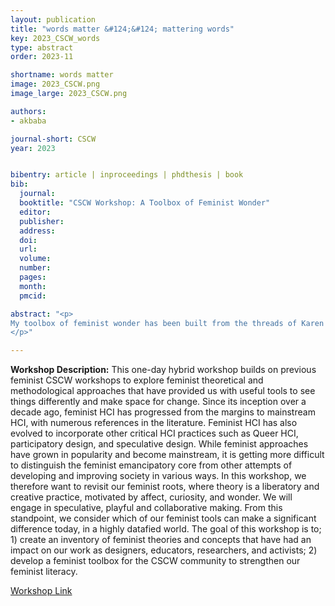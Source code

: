 ```yaml
---
layout: publication
title: "words matter &#124;&#124; mattering words"
key: 2023_CSCW_words
type: abstract
order: 2023-11

shortname: words matter
image: 2023_CSCW.png
image_large: 2023_CSCW.png

authors:
- akbaba

journal-short: CSCW
year: 2023


bibentry: article | inproceedings | phdthesis | book
bib:
  journal: 
  booktitle: "CSCW Workshop: A Toolbox of Feminist Wonder"
  editor:
  publisher: 
  address:
  doi: 
  url:
  volume:
  number:
  pages:
  month:
  pmcid:

abstract: "<p>
My toolbox of feminist wonder has been built from the threads of Karen Barad's theory of entanglements. Entanglement theory is an ethic-onto-epistemology that focuses on how the specific histories and materialities of phenomena are embedded in the acts of knowledge creation; thus matter and meaning are inseparable. I share my experience of applying different aspects of entanglement theory to multiple visualization research projects to demonstrate how theory, metaphors, and methods have been joy-ful and generative in my work.
</p>"

---
```


**Workshop Description:** This one-day hybrid workshop builds on previous feminist CSCW workshops to explore feminist theoretical and methodological approaches that have provided us with useful tools to see things differently and make space for change. Since its inception over a decade ago, feminist HCI has progressed from the margins to mainstream HCI, with numerous references in the literature. Feminist HCI has also evolved to incorporate other critical HCI practices such as Queer HCI, participatory design, and speculative design. While feminist approaches have grown in popularity and become mainstream, it is getting more difficult to distinguish the feminist emancipatory core from other attempts of developing and improving society in various ways. In this workshop, we therefore want to revisit our feminist roots, where theory is a liberatory and creative practice, motivated by affect, curiosity, and wonder. We will engage in speculative, playful and collaborative making. From this standpoint, we consider which of our feminist tools can make a significant difference today, in a highly datafied world. The goal of this workshop is to; 1) create an inventory of feminist theories and concepts that have had an impact on our work as designers, educators, researchers, and activists; 2) develop a feminist toolbox for the CSCW community to strengthen our feminist literacy.

[Workshop Link](https://blogg.sh.se/a-toolbox-of-feminist-wonder/)

